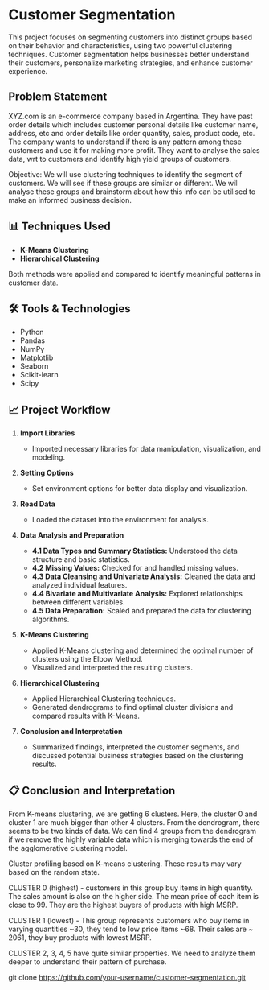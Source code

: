 # Customer Segmentation

This project focuses on segmenting customers into distinct groups based on their behavior and characteristics, using two powerful clustering techniques. Customer segmentation helps businesses better understand their customers, personalize marketing strategies, and enhance customer experience.

## Problem Statement

XYZ.com is an e-commerce company based in Argentina. They have past order details which includes customer personal details like customer name, address, etc and order details like order quantity, sales, product code, etc. The company wants to understand if there is any pattern among these customers and use it for making more profit. They want to analyse the sales data, wrt to customers and identify high yield groups of customers.

Objective: We will use clustering techniques to identify the segment of customers. We will see if these groups are similar or different. We will analyse these groups and brainstorm about how this info can be utilised to make an informed business decision.

## 📊 Techniques Used

- **K-Means Clustering**
- **Hierarchical Clustering**

Both methods were applied and compared to identify meaningful patterns in customer data.

## 🛠️ Tools & Technologies

- Python
- Pandas
- NumPy
- Matplotlib
- Seaborn
- Scikit-learn
- Scipy

## 📈 Project Workflow

1. **Import Libraries**  
   - Imported necessary libraries for data manipulation, visualization, and modeling.

2. **Setting Options**  
   - Set environment options for better data display and visualization.

3. **Read Data**  
   - Loaded the dataset into the environment for analysis.

4. **Data Analysis and Preparation**  
   - **4.1 Data Types and Summary Statistics:** Understood the data structure and basic statistics.  
   - **4.2 Missing Values:** Checked for and handled missing values.  
   - **4.3 Data Cleansing and Univariate Analysis:** Cleaned the data and analyzed individual features.  
   - **4.4 Bivariate and Multivariate Analysis:** Explored relationships between different variables.  
   - **4.5 Data Preparation:** Scaled and prepared the data for clustering algorithms.

5. **K-Means Clustering**  
   - Applied K-Means clustering and determined the optimal number of clusters using the Elbow Method.  
   - Visualized and interpreted the resulting clusters.

6. **Hierarchical Clustering**  
   - Applied Hierarchical Clustering techniques.  
   - Generated dendrograms to find optimal cluster divisions and compared results with K-Means.

7. **Conclusion and Interpretation**  
   - Summarized findings, interpreted the customer segments, and discussed potential business strategies based on the clustering results.

## 📋 Conclusion and Interpretation

From K-means clustering, we are getting 6 clusters. Here, the cluster 0 and cluster 1 are much bigger than other 4 clusters. From the dendrogram, there seems to be two kinds of data. We can find 4 groups from the dendrogram if we remove the highly variable data which is merging towards the end of the agglomerative clustering model.

Cluster profiling based on K-means clustering. These results may vary based on the random state.

CLUSTER 0 (highest) - customers in this group buy items in high quantity. The sales amount is also on the higher side. The mean price of each item is close to 99. They are the highest buyers of products with high MSRP.

CLUSTER 1 (lowest) - This group represents customers who buy items in varying quantities ~30, they tend to low price items ~68. Their sales are ~ 2061, they buy products with lowest MSRP.

CLUSTER 2, 3, 4, 5 have quite similar properties. We need to analyze them deeper to understand their pattern of purchase.

   git clone https://github.com/your-username/customer-segmentation.git

